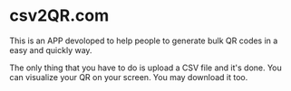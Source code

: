 # csv2QR.com

This is an APP devoloped to help people to generate bulk QR codes in a easy and quickly way. 

The only thing that you have to do is upload a CSV file and it's done. You can visualize your QR on your screen. You may download it too. 
